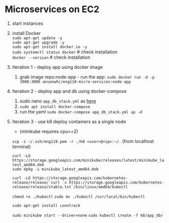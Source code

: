 # Microservices on EC2

1. start instances

2. install Docker  
`sudo apt-get update -y`  
`sudo apt-get upgrade -y`  
`sudo apt-get install docker.io -y`  
`sudo systemctl status docker`  # check installation  
`docker --version`  # check installation  

3. Iteration 1 - deploy app using docker image
    1. grab image repo:node-app - run the app:
        `sudo docker run -d -p 3000:3000 ansonwhc/eng110-micro-services:node-app`

4. Iteration 2 - deploy app and db using docker-compose
    1. sudo nano `app_db_stack.yml` as [here](app_db_stack.yml)
    2. `sudo apt install docker-compose`
    3. run the yaml `sudo docker-compose app_db_stack.yml up -d`

5. Iteration 3 - use k8 deploy containers as a single node  
    - (minikube requires cpu>=2)  

    `scp -i ~/.ssh/eng119.pem -r ./k8 <user>@<ip>:~/.` (from localhost terminal)

    `curl -LO https://storage.googleapis.com/minikube/releases/latest/minikube_latest_amd64.deb`  
    `sudo dpkg -i minikube_latest_amd64.deb`   

    ```curl -LO https://storage.googleapis.com/kubernetes-release/release/`curl -s https://storage.googleapis.com/kubernetes-release/release/stable.txt`/bin/linux/amd64/kubectl```

    `chmod +x ./kubectl`
    `sudo mv ./kubectl /usr/local/bin/kubectl`

    `sudo apt-get install conntrack`

    `sudo minikube start --driver=none`
    `sudo kubectl create -f k8/app_db/`

